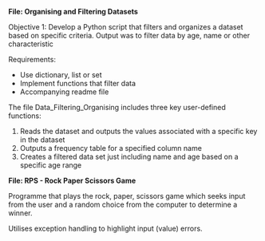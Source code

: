 **File: Organising and Filtering Datasets**

Objective 1: Develop a Python script that filters and organizes a dataset based on specific criteria.
Output was to filter data by age, name or other characteristic

Requirements:
- Use dictionary, list or set
- Implement functions that filter data
- Accompanying readme file

The file Data_Filtering_Organising includes three key user-defined functions:
1. Reads the dataset and outputs the values associated with a specific key in the dataset
2. Outputs a frequency table for a specified column name
3. Creates a filtered data set just including name and age based on a specific age range

**File: RPS - Rock Paper Scissors Game**

Programme that plays the rock, paper, scissors game which seeks input from the user and a random choice from the computer to determine a winner.

Utilises exception handling to highlight input (value) errors.
